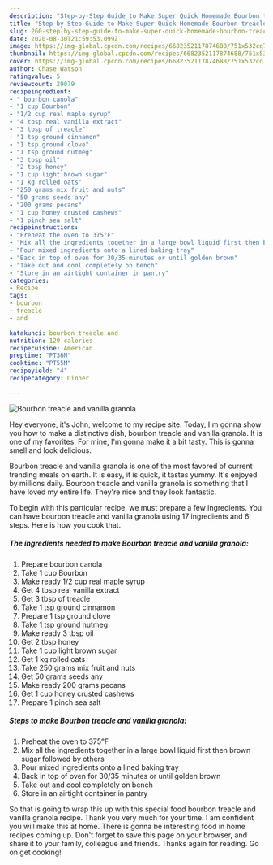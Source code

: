 ```yaml
---
description: "Step-by-Step Guide to Make Super Quick Homemade Bourbon treacle and vanilla granola"
title: "Step-by-Step Guide to Make Super Quick Homemade Bourbon treacle and vanilla granola"
slug: 260-step-by-step-guide-to-make-super-quick-homemade-bourbon-treacle-and-vanilla-granola
date: 2020-08-30T21:59:53.099Z
image: https://img-global.cpcdn.com/recipes/6682352117874688/751x532cq70/bourbon-treacle-and-vanilla-granola-recipe-main-photo.jpg
thumbnail: https://img-global.cpcdn.com/recipes/6682352117874688/751x532cq70/bourbon-treacle-and-vanilla-granola-recipe-main-photo.jpg
cover: https://img-global.cpcdn.com/recipes/6682352117874688/751x532cq70/bourbon-treacle-and-vanilla-granola-recipe-main-photo.jpg
author: Chase Watson
ratingvalue: 5
reviewcount: 29079
recipeingredient:
- " bourbon canola"
- "1 cup Bourbon"
- "1/2 cup real maple syrup"
- "4 tbsp real vanilla extract"
- "3 tbsp of treacle"
- "1 tsp ground cinnamon"
- "1 tsp ground clove"
- "1 tsp ground nutmeg"
- "3 tbsp oil"
- "2 tbsp honey"
- "1 cup light brown sugar"
- "1 kg rolled oats"
- "250 grams mix fruit and nuts"
- "50 grams seeds any"
- "200 grams pecans"
- "1 cup honey crusted cashews"
- "1 pinch sea salt"
recipeinstructions:
- "Preheat the oven to 375°F"
- "Mix all the ingredients together in a large bowl liquid first then brown sugar followed by others"
- "Pour mixed ingredients onto a lined baking tray"
- "Back in top of oven for 30/35 minutes or until golden brown"
- "Take out and cool completely on bench"
- "Store in an airtight container in pantry"
categories:
- Recipe
tags:
- bourbon
- treacle
- and

katakunci: bourbon treacle and 
nutrition: 129 calories
recipecuisine: American
preptime: "PT36M"
cooktime: "PT55M"
recipeyield: "4"
recipecategory: Dinner

---
```



![Bourbon treacle and vanilla granola](https://img-global.cpcdn.com/recipes/6682352117874688/751x532cq70/bourbon-treacle-and-vanilla-granola-recipe-main-photo.jpg)

Hey everyone, it's John, welcome to my recipe site. Today, I'm gonna show you how to make a distinctive dish, bourbon treacle and vanilla granola. It is one of my favorites. For mine, I'm gonna make it a bit tasty. This is gonna smell and look delicious.



Bourbon treacle and vanilla granola is one of the most favored of current trending meals on earth. It is easy, it is quick, it tastes yummy. It's enjoyed by millions daily. Bourbon treacle and vanilla granola is something that I have loved my entire life. They're nice and they look fantastic.


To begin with this particular recipe, we must prepare a few ingredients. You can have bourbon treacle and vanilla granola using 17 ingredients and 6 steps. Here is how you cook that.

<!--inarticleads1-->

##### The ingredients needed to make Bourbon treacle and vanilla granola:

1. Prepare  bourbon canola
1. Take 1 cup Bourbon
1. Make ready 1/2 cup real maple syrup
1. Get 4 tbsp real vanilla extract
1. Get 3 tbsp of treacle
1. Take 1 tsp ground cinnamon
1. Prepare 1 tsp ground clove
1. Take 1 tsp ground nutmeg
1. Make ready 3 tbsp oil
1. Get 2 tbsp honey
1. Take 1 cup light brown sugar
1. Get 1 kg rolled oats
1. Take 250 grams mix fruit and nuts
1. Get 50 grams seeds any
1. Make ready 200 grams pecans
1. Get 1 cup honey crusted cashews
1. Prepare 1 pinch sea salt




<!--inarticleads2-->

##### Steps to make Bourbon treacle and vanilla granola:

1. Preheat the oven to 375°F
1. Mix all the ingredients together in a large bowl liquid first then brown sugar followed by others
1. Pour mixed ingredients onto a lined baking tray
1. Back in top of oven for 30/35 minutes or until golden brown
1. Take out and cool completely on bench
1. Store in an airtight container in pantry




So that is going to wrap this up with this special food bourbon treacle and vanilla granola recipe. Thank you very much for your time. I am confident you will make this at home. There is gonna be interesting food in home recipes coming up. Don't forget to save this page on your browser, and share it to your family, colleague and friends. Thanks again for reading. Go on get cooking!
